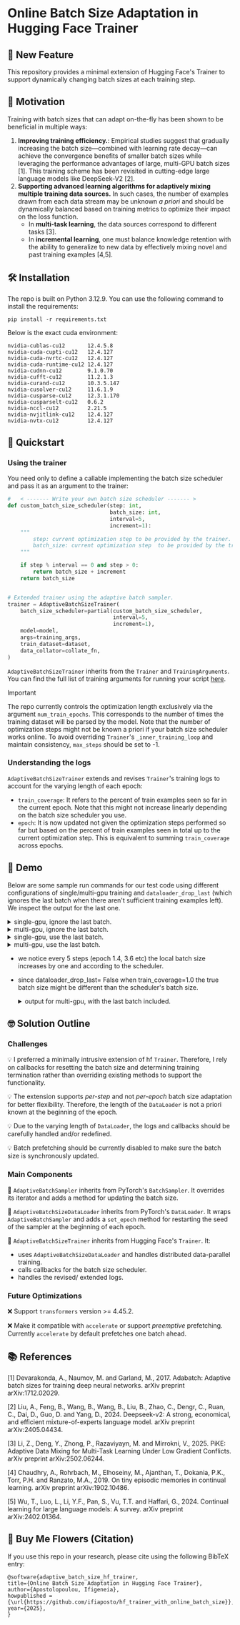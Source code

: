 # Online Batch Size Adaptation in Hugging Face Trainer

## 🎉 New Feature
This repository provides a minimal extension of Hugging Face's Trainer to support dynamically changing batch sizes at each training step.

## :dart: Motivation 

Training with batch sizes that can adapt on-the-fly has been shown to be beneficial in multiple ways:

1. **Improving training efficiency.**: Empirical studies suggest that gradually increasing the batch size—combined with learning rate decay—can achieve the convergence benefits of smaller batch sizes while leveraging the performance advantages of large, multi-GPU batch sizes [1]. This training scheme has been revisited in cutting-edge large language models like DeepSeek-V2 [2].
2. **Supporting advanced learning algorithms for adaptively mixing multiple training data sources.** In such cases, the number of examples drawn from each data stream may be unknown *a priori* and should be dynamically balanced based on training metrics to optimize their impact on the loss function.
   * In **multi-task learning**, the data sources correspond to different tasks [3].
   * In **incremental learning**, one must balance knowledge retention with the ability to generalize to new data by effectively mixing novel and past training examples [4,5].


## :hammer_and_wrench: Installation

The repo is built on Python 3.12.9. You can use the following command to install the requirements:
```
pip install -r requirements.txt
```
Below is the exact cuda environment:

```
nvidia-cublas-cu12       12.4.5.8
nvidia-cuda-cupti-cu12   12.4.127
nvidia-cuda-nvrtc-cu12   12.4.127
nvidia-cuda-runtime-cu12 12.4.127
nvidia-cudnn-cu12        9.1.0.70
nvidia-cufft-cu12        11.2.1.3
nvidia-curand-cu12       10.3.5.147
nvidia-cusolver-cu12     11.6.1.9
nvidia-cusparse-cu12     12.3.1.170
nvidia-cusparselt-cu12   0.6.2
nvidia-nccl-cu12         2.21.5
nvidia-nvjitlink-cu12    12.4.127
nvidia-nvtx-cu12         12.4.127

```

## :rocket: Quickstart

### Using the trainer

You need only to define a callable implementing the batch size scheduler and pass it as an argument to the trainer:

```python
#   < ------- Write your own batch size scheduler ------- >
def custom_batch_size_scheduler(step: int,
                                batch_size: int,
                                interval=5,
                                increment=1):
    """
        step: current optimization step to be provided by the trainer.
        batch_size: current optimization step  to be provided by the trainer.
    """

    if step % interval == 0 and step > 0:
        return batch_size + increment
    return batch_size


# Extended trainer using the adaptive batch sampler.
trainer = AdaptiveBatchSizeTrainer(
    batch_size_scheduler=partial(custom_batch_size_scheduler,
                                 interval=5,
                                 increment=1),
    model=model,
    args=training_args,
    train_dataset=dataset,
    data_collator=collate_fn,
)
```
`AdaptiveBatchSizeTrainer`  inherits from the `Trainer` and `TrainingArguments`. You can find the full list of training arguments for running your script [here](https://huggingface.co/docs/transformers/v4.49.0/en/main_classes/trainer#transformers.TrainingArguments).

> [!IMPORTANT]
> The repo currently controls the optimization length exclusively via the argument `num_train_epochs`. This corresponds to the number of times the training dataset will be parsed by the model. Note that the number of optimization steps might not be known a priori if your batch size scheduler works online. To avoid overriding `Trainer`'s `_inner_training_loop` and maintain consistency, `max_steps` should be set to -1.
>

### Understanding the logs
`AdaptiveBatchSizeTrainer` extends and revises `Trainer`'s training logs to account for the varying length of each epoch:

* `train_coverage`: It refers to the percent of train examples seen so far in the current epoch. Note that this might not increase linearly depending on the batch size scheduler you use.
* `epoch`: It is now updated not given the optimization steps performed so far but based on the percent of train examples seen in total up to the current optimization step. This is equivalent to summing `train_coverage` across epochs.


##  :monocle_face: Demo

Below are some sample run commands for our test code using different configurations of single/multi-gpu training and `dataloader_drop_last` (which ignores the last batch when there aren't sufficient training examples left). We inspect the output for the last one.

 <details><summary>single-gpu, ignore the last batch.   </summary>
 
```
python -m torch.distributed.run --nproc-per-node=1 --master_port=29619 -m test_replay_dataloader \
    --output_dir ./results \
    --logging_dir ./logs \
    --logging_steps 1 \
    --save_strategy no \
    --num_train_epochs 10 \
    --per_device_train_batch_size 1 \
    --max_steps -1 \
    --dataloader_drop_last
```  
</details>

 <details><summary>multi-gpu, ignore the last batch.   </summary>
 
```
python -m torch.distributed.run --nproc-per-node=2 --master_port=29619 -m test_replay_dataloader \
    --output_dir ./results \
    --logging_dir ./logs \
    --logging_steps 1 \
    --save_strategy no \
    --num_train_epochs 10 \
    --per_device_train_batch_size 1 \
    --max_steps -1 \
    --dataloader_drop_last
```  
</details>

</details>

<details><summary>single-gpu, use the last batch.   </summary>
 
```
python -m torch.distributed.run --nproc-per-node=1 --master_port=29619 -m test_replay_dataloader \
    --output_dir ./results \
    --logging_dir ./logs \
    --logging_steps 1 \
    --save_strategy no \
    --num_train_epochs 10 \
    --per_device_train_batch_size 1 \
    --max_steps -1 \
    --dataloader_drop_last False
    
```  
</details>

<details><summary>multi-gpu, use the last batch.   </summary>
 
```
python -m torch.distributed.run --nproc-per-node=2 --master_port=29619 -m test_replay_dataloader \
    --output_dir ./results \
    --logging_dir ./logs \
    --logging_steps 1 \
    --save_strategy no \
    --num_train_epochs 10 \
    --per_device_train_batch_size 1 \
    --max_steps -1 \
    --dataloader_drop_last False
    
```  
</details>

* we notice every 5 steps (epoch 1.4, 3.6 etc) the local batch size increases by one and according to the scheduler.
* since dataloader_drop_last= False when train_coverage=1.0 the true batch size might be different than the scheduler's batch size.
  
   <details><summary>output for multi-gpu, with the last batch included.   </summary>
  
  ```
  compute loss Current GPU device: Tesla V100-SXM2-32GB (Device 1) local batch size 1,  indices tensor([1], device='cuda:1')                                                                                  
  compute loss Current GPU device: Tesla V100-SXM2-32GB (Device 0) local batch size 1,  indices tensor([4], device='cuda:0')                                                                                  
  [rank0]:[W224 16:51:33.619610762 reducer.cpp:1400] Warning: find_unused_parameters=True was specified in DDP constructor, but did not find any unused parameters in the forward pass. This flag results in $
  n extra traversal of the autograd graph every iteration,  which can adversely affect performance. If your model indeed never has any unused parameters in the forward pass, consider turning this flag off. 
  Note that this warning may be a false positive if your model has flow control causing later iterations to have unused parameters. (function operator())                                                     
  [rank1]:[W224 16:51:33.629522783 reducer.cpp:1400] Warning: find_unused_parameters=True was specified in DDP constructor, but did not find any unused parameters in the forward pass. This flag results in $
  n extra traversal of the autograd graph every iteration,  which can adversely affect performance. If your model indeed never has any unused parameters in the forward pass, consider turning this flag off. 
  Note that this warning may be a false positive if your model has flow control causing later iterations to have unused parameters. (function operator())                                                     
  {'loss': 0.5852, 'grad_norm': 11.941976547241211, 'learning_rate': 4.9500000000000004e-05, 'train coverage': 0.2, 'epoch': 0.2}                                                                             
    1%|█▋                                                                                                                                                                     | 1/100 [00:00<00:52,  1.90it/s$
  compute loss Current GPU device: Tesla V100-SXM2-32GB (Device 0) local batch size 1,  indices tensor([7], device='cuda:0')                                                                                  
  compute loss Current GPU device: Tesla V100-SXM2-32GB (Device 1) local batch size 1,  indices tensor([5], device='cuda:1')                                                                                  
  {'loss': 0.7744, 'grad_norm': 7.989934921264648, 'learning_rate': 4.9e-05, 'train coverage': 0.4, 'epoch': 0.4}                                                                                             
    2%|███▎                                                                                                                                                                   | 2/100 [00:00<00:28,  3.38it/s$
  compute loss Current GPU device: Tesla V100-SXM2-32GB (Device 0) local batch size 1,  indices tensor([3], device='cuda:0')                                                                                  
  compute loss Current GPU device: Tesla V100-SXM2-32GB (Device 1) local batch size 1,  indices tensor([9], device='cuda:1')                                                                                  
  {'loss': 0.6889, 'grad_norm': 3.215988874435425, 'learning_rate': 4.85e-05, 'train coverage': 0.6, 'epoch': 0.6}                                                                                            
    3%|█████                                                                                                                                                                  | 3/100 [00:00<00:23,  4.18it/s$
  compute loss Current GPU device: Tesla V100-SXM2-32GB (Device 0) local batch size 1,  indices tensor([0], device='cuda:0')                                                                                  
  compute loss Current GPU device: Tesla V100-SXM2-32GB (Device 1) local batch size 1,  indices tensor([8], device='cuda:1')                                                                                  
  {'loss': 0.7219, 'grad_norm': 5.315413475036621, 'learning_rate': 4.8e-05, 'train coverage': 0.8, 'epoch': 0.8}                                                                                             
    4%|██████▋                                                                                                                                                                | 4/100 [00:01<00:20,  4.73it/s$
  compute loss Current GPU device: Tesla V100-SXM2-32GB (Device 1) local batch size 1,  indices tensor([2], device='cuda:1')                                                                                  
  compute loss Current GPU device: Tesla V100-SXM2-32GB (Device 0) local batch size 1,  indices tensor([6], device='cuda:0')                                                                                  
  {'loss': 0.7349, 'grad_norm': 9.186591148376465, 'learning_rate': 4.75e-05, 'train coverage': 1.0, 'epoch': 1.0}                                                                                            
    5%|████████▎                                                                                                                                                              | 5/100 [00:01<00:17,  5.46it/s$
  compute loss Current GPU device: Tesla V100-SXM2-32GB (Device 1) local batch size 2,  indices tensor([6, 2], device='cuda:1')                                                                               
  compute loss Current GPU device: Tesla V100-SXM2-32GB (Device 0) local batch size 2,  indices tensor([5, 1], device='cuda:0')                                                                               
  {'loss': 0.6667, 'grad_norm': 7.5692901611328125, 'learning_rate': 4.7e-05, 'train coverage': 0.4, 'epoch': 1.4}                                                                                            
    6%|██████████                                                                                                                                                             | 6/100 [00:01<00:14,  6.41it/s$
  compute loss Current GPU device: Tesla V100-SXM2-32GB (Device 1) local batch size 2,  indices tensor([8, 3], device='cuda:1')                                                                               
  compute loss Current GPU device: Tesla V100-SXM2-32GB (Device 0) local batch size 2,  indices tensor([0, 9], device='cuda:0')                                                                               
  {'loss': 0.6908, 'grad_norm': 1.293290615081787, 'learning_rate': 4.6500000000000005e-05, 'train coverage': 0.8, 'epoch': 1.8}                                                                              
    7%|███████████▋                                                                                                                                                           | 7/100 [00:01<00:14,  6.41it/s$
  compute loss Current GPU device: Tesla V100-SXM2-32GB (Device 0) local batch size 1,  indices tensor([7], device='cuda:0')
  compute loss Current GPU device: Tesla V100-SXM2-32GB (Device 1) local batch size 1,  indices tensor([4], device='cuda:1')
  {'loss': 0.6941, 'grad_norm': 0.7848922610282898, 'learning_rate': 4.600000000000001e-05, 'train coverage': 1.0, 'epoch': 2.0}
    8%|█████████████▎                                                                                                                                                         | 8/100 [00:01<00:11,  8.29it/s$
  compute loss Current GPU device: Tesla V100-SXM2-32GB (Device 0) local batch size 2,  indices tensor([8, 1], device='cuda:0')
  compute loss Current GPU device: Tesla V100-SXM2-32GB (Device 1) local batch size 2,  indices tensor([7, 5], device='cuda:1')
  {'loss': 0.6856, 'grad_norm': 9.592278480529785, 'learning_rate': 4.55e-05, 'train coverage': 0.4, 'epoch': 2.4}
    9%|███████████████                                                                                                                                                        | 9/100 [00:01<00:11,  7.86it/s$
  compute loss Current GPU device: Tesla V100-SXM2-32GB (Device 0) local batch size 2,  indices tensor([6, 0], device='cuda:0')
  compute loss Current GPU device: Tesla V100-SXM2-32GB (Device 1) local batch size 2,  indices tensor([9, 4], device='cuda:1')
  {'loss': 0.6908, 'grad_norm': 0.9208756685256958, 'learning_rate': 4.5e-05, 'train coverage': 0.8, 'epoch': 2.8}
   10%|████████████████▌                                                                                                                                                     | 10/100 [00:01<00:11,  7.94it/s$
  compute loss Current GPU device: Tesla V100-SXM2-32GB (Device 0) local batch size 1,  indices tensor([2], device='cuda:0')
  compute loss Current GPU device: Tesla V100-SXM2-32GB (Device 1) local batch size 1,  indices tensor([3], device='cuda:1')
  {'loss': 0.7796, 'grad_norm': 20.710803985595703, 'learning_rate': 4.4500000000000004e-05, 'train coverage': 1.0, 'epoch': 3.0}
   11%|██████████████████▎                                                                                                                                                   | 11/100 [00:01<00:10,  8.41it/s]
  compute loss Current GPU device: Tesla V100-SXM2-32GB (Device 0) local batch size 3,  indices tensor([6, 3, 8], device='cuda:0')
  compute loss Current GPU device: Tesla V100-SXM2-32GB (Device 1) local batch size 3,  indices tensor([0, 7, 5], device='cuda:1')
  {'loss': 0.5507, 'grad_norm': 9.137839317321777, 'learning_rate': 4.4000000000000006e-05, 'train coverage': 0.6, 'epoch': 3.6}
   12%|███████████████████▉                                                                                                                                                  | 12/100 [00:01<00:10,  8.41it/s]
  compute loss Current GPU device: Tesla V100-SXM2-32GB (Device 1) local batch size 2,  indices tensor([9, 4], device='cuda:1')
  compute loss Current GPU device: Tesla V100-SXM2-32GB (Device 0) local batch size 2,  indices tensor([1, 2], device='cuda:0')
  {'loss': 0.8429, 'grad_norm': 9.582053184509277, 'learning_rate': 4.35e-05, 'train coverage': 1.0, 'epoch': 4.0}
   13%|█████████████████████▌                                                                                                                                                | 13/100 [00:01<00:09,  9.06it/s]
  compute loss Current GPU device: Tesla V100-SXM2-32GB (Device 0) local batch size 3,  indices tensor([0, 9, 7], device='cuda:0')
  compute loss Current GPU device: Tesla V100-SXM2-32GB (Device 1) local batch size 3,  indices tensor([4, 6, 3], device='cuda:1')
  {'loss': 0.7207, 'grad_norm': 5.453138828277588, 'learning_rate': 4.3e-05, 'train coverage': 0.6, 'epoch': 4.6}
  
  ```
  </details>

##  :nerd_face: Solution Outline

### Challenges
:bulb: I preferred a minimally intrusive extension of hf `Trainer`. Therefore, I rely on callbacks for resetting the batch size and determining training termination  rather than overriding existing methods to support the functionality. 

:bulb: The extension supports *per-step* and not *per-epoch* batch size adaptation for better flexibility. Therefore, the length of the `DataLoader` is not a priori known at the beginning of the epoch.

:bulb: Due to the varying length of `DataLoader`, the logs and callbacks should be carefully handled and/or redefined.

:bulb: Batch prefetching should be currently disabled to make sure the batch size is synchronously updated.

### Main Components

:pushpin: `AdaptiveBatchSampler` inherits from PyTorch's `BatchSampler`. It overrides its iterator and adds a method for updating the batch size.

:pushpin: `AdaptiveBatchSizeDataLoader` inherits from PyTorch's `DataLoader`. It wraps `AdaptiveBatchSampler` and adds a `set_epoch` method for  restarting the seed of the sampler at the beginning of each epoch.

:pushpin: `AdaptiveBatchSizeTrainer` inherits from Hugging Face's `Trainer`. It:
   * uses `AdaptiveBatchSizeDataLoader` and handles distributed data-parallel training.
   * calls callbacks for the batch size scheduler.
   * handles the revised/ extended logs.

### Future Optimizations

:x: Support `transformers` version >= 4.45.2.

:x: Make it compatible with `accelerate` or support *preemptive* prefetching. Currently `accelerate` by default prefetches one batch ahead.

## :books: References

[1] Devarakonda, A., Naumov, M. and Garland, M., 2017. Adabatch: Adaptive batch sizes for training deep neural networks. arXiv preprint arXiv:1712.02029.

[2] Liu, A., Feng, B., Wang, B., Wang, B., Liu, B., Zhao, C., Dengr, C., Ruan, C., Dai, D., Guo, D. and Yang, D., 2024. Deepseek-v2: A strong, economical, and efficient mixture-of-experts language model. arXiv preprint arXiv:2405.04434.

[3] Li, Z., Deng, Y., Zhong, P., Razaviyayn, M. and Mirrokni, V., 2025. PiKE: Adaptive Data Mixing for Multi-Task Learning Under Low Gradient Conflicts. arXiv preprint arXiv:2502.06244.

[4] Chaudhry, A., Rohrbach, M., Elhoseiny, M., Ajanthan, T., Dokania, P.K., Torr, P.H. and Ranzato, M.A., 2019. On tiny episodic memories in continual learning. arXiv preprint arXiv:1902.10486.

[5] Wu, T., Luo, L., Li, Y.F., Pan, S., Vu, T.T. and Haffari, G., 2024. Continual learning for large language models: A survey. arXiv preprint arXiv:2402.01364.

## :bouquet: Buy Me Flowers (Citation)

If you use this repo in your research, please cite using the following BibTeX entry:

```
@software{adaptive_batch_size_hf_trainer,
title={Online Batch Size Adaptation in Hugging Face Trainer},
author={Apostolopoulou, Ifigeneia},
howpublished = {\url{https://github.com/ifiaposto/hf_trainer_with_online_batch_size}},
year={2025},
}

```



